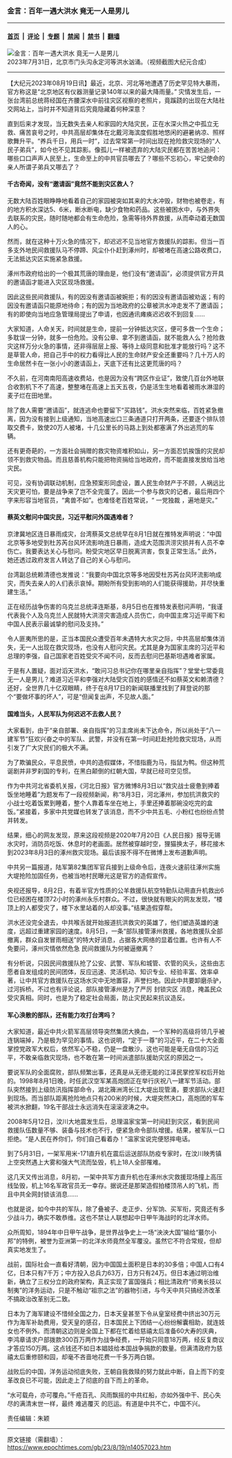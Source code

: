 ### 金言：百年一遇大洪水 竟无一人是男儿

---

#### [首页](../../../..?n14057023) &nbsp;|&nbsp; [评论](../../../../../epoch-comment?n14057023) &nbsp;|&nbsp; [专题](../../../../../epoch-special?n14057023) &nbsp;|&nbsp; [禁闻](../../../../../epoch-news?n14057023) &nbsp;|&nbsp; [禁书](../../../../../books?n14057023) &nbsp;|&nbsp; [翻墙](https://github.com/gfw-breaker/nogfw/blob/master/README.md?n14057023)


<div><img alt="金言：百年一遇大洪水 竟无一人是男儿" class="attachment-djy_600_400 size-djy_600_400 wp-post-image" src="https://i.epochtimes.com/assets/uploads/2023/08/id14057148-e21a09cfcc95c8340b52f38785b334df-.jpeg"/>
<div class="caption">
 2023年7月31日，北京市门头沟永定河等洪水汹涌。（视频截图大纪元合成）
</div></div><hr/><div class="post_content" id="artbody" itemprop="articleBody">
 <!-- article content begin -->
 <p>
  【大纪元2023年08月19日讯】最近，北京、河北等地遭遇了历史罕见特大暴雨，官方称这是“北京地区有仪器测量记录140年以来的最大降雨量。” 灾情发生后，一张台湾前总统蒋经国在齐腰深水中前往灾区视察的老照片，竟蹊跷的出现在大陆社交网站上，当时并不知道背后究竟隐藏着何种深意？
 </p>
 <p>
  直到后来才发现，当无数失去亲人和家园的大陆灾民，正在水深火热之中孤立无救、痛苦哀号之时，中共高层却集体在北戴河海滨度假胜地悠闲的避暑纳凉、照样歌舞升平。“养兵千日，用兵一时”，过去常常第一时间出现在抢险救灾现场的“人民子弟兵”，如今也不见其踪影。像孤儿一样被遗弃的大陆灾民都在苦苦地追问：哪些口口声声人民至上，生命至上的中共官员哪去了？哪些不忘初心，牢记使命的亲人所谓子弟兵又哪去了？
 </p>
 <h4>
  千古奇闻，没有“邀请函”竟然不能到灾区救人？
 </h4>
 <p>
  无数大陆百姓眼睁睁地看着自己的家园被突如其来的大水冲毁，财物也被卷走，有的地方积水深达5、6米，断水断电，缺少食物和药品。这些被困水中，与外界失去联系的灾民，随时随地都会有生命危险，急需等待外界救援，从而牵动着无数国人的心。
 </p>
 <p>
  然而，就在这种十万火急的情况下，却迟迟不见当地官方救援队的踪影。但当一百多支外地民间救援队马不停蹄、风尘仆仆赶到涿州时，却被堵在高速公路收费口，无法抵达灾区实施紧急救援。
 </p>
 <p>
  涿州市政府给出的一个极其荒唐的理由是，他们没有“邀请函”，必须提供官方开具的邀请函才能进入灾区现场救援。
 </p>
 <p>
  因此这些民间救援队，有的因没有邀请函被婉拒；有的因没有邀请函被劝返；有的因没有邀请函只能原地待命；有的因为当地政府的公章被洪水冲走发不了邀请函；有的即使向当地应急管理局提出了申请，也因通讯瘫痪迟迟收不到回复……
 </p>
 <p>
  大家知道，人命关天，时间就是生命，提前一分钟抵达灾区，便可多救一个生命；多耽误一分钟，就多一份危险。没有公章、拿不到邀请函，就不能救人么？抢险救灾这样万分火急的事情，还非得层层上报、等待上级同意和批准才能放行吗？这不是草菅人命，把自己手中的权力看得比人民的生命财产安全还重要吗？几十万人的生命居然卡在一张小小的邀请函上，天底下还有比这更荒唐的吗？
 </p>
 <p>
  不久前，在河南南阳高速收费站，也是因为没有“跨区作业证”，致使几百台外地联合收割机下不了高速，整整堵在高速上五天五夜，仍是活生生地看着被雨水淋湿的麦子烂在田地里。
 </p>
 <p>
  除了救人需要“邀请函”，就连逃命也要留下“买路钱”。洪水突然来临，百姓紧急撤离，因为没有接到上级通知，当地高速出口三条通道只打开两条，还要逐个排队领取交费卡，致使20万人被堵，十几公里长的马路上到处都塞满了外出逃荒的车辆。
 </p>
 <p>
  还有更奇葩的，一方面社会捐赠的救灾物资堆积如山，另一方面忍饥挨饿的灾民却领不到救灾物品。而且慈善机构只能把物资捐给当地政府，而不能直接发放给当地灾民。
 </p>
 <p>
  可见，没有协调联动机制，应急预案形同虚设，置人民生命财产于不顾，人祸远比天灾更可怕，要是战争来了岂不全完蛋了。因此一个参与救灾的记者，最后用四个字来形容当地官员，“禽兽不如”。也难怪老百姓常说，“
  <ok href="https://www.epochtimes.com/gb/tag/%E4%B8%80%E5%85%9A%E7%8B%AC%E8%A3%81.html">
   一党独裁
  </ok>
  ，遍地是灾。”
 </p>
 <h4>
  蔡英文慰问中国灾民，习近平慰问外国遇难者？
 </h4>
 <p>
  京津冀地区连日暴雨成灾，台湾蔡英文总统早在8月1日就在推特发声明说：“中国北京等多地受到杜苏芮台风环流影响连日暴雨，造成大范围洪涝灾损并有人员不幸伤亡。我要表达关心与慰问。盼受灾地区早日脱离洪害，恢复正常生活。” 此外，她还透过政府发言人转达了自己的关心与慰问。
 </p>
 <p>
  台湾副总统赖清德也发推说：“我要向中国北京等多地因受杜苏芮台风环流影响成灾，而失去亲人的人们表示哀悼。期盼所有受到影响的人们能获得援助，并尽快重建生活。”
 </p>
 <p>
  正在经历战争伤害的乌克兰总统泽连斯基，8月5日也在推特发表慰问声明，“我谨代表我个人及乌克兰人民就特大洪涝灾害造成人员伤亡，向中国主席习近平阁下和中国人民表示最诚挚的慰问及支持。”
 </p>
 <p>
  令人匪夷所思的是，正当本国民众遭受百年未遇特大水灾之际，中共高层却集体消失，无一人出现在救灾现场，也没有人慰问灾民。尤其是身为国家主席的习近平和总理的李强，自己国家老百姓受灾不闻不问，反而去慰问巴基斯坦遇难者家属。
 </p>
 <p>
  于是有人置疑，面对滔天洪水，“敢问习总书记你在哪里亲自指挥”？堂堂七常委竟无一人是男儿？难道习近平和李强对大陆受灾百姓的感情还不如蔡英文和赖清德？还好，全世界几十亿双眼睛，终于在8月17日的新闻联播里找到了拜登说的那个“要做坏事的坏人”，可是“但闻复出声，不见故人面。”
 </p>
 <h4>
  国难当头，人民军队为何迟迟不去救人民？
 </h4>
 <p>
  大家看到，由于“亲自部署、亲自指挥”的习主席尚未下达命令，所以尚处于“八一建军节”狂欢兴奋之中的军队、武警，并没有在第一时间赶赴抢险救灾现场，从而引发了广大灾民们的极大不满。
 </p>
 <p>
  为了欺骗民众，平息民愤，中共的造假媒体，不惜指鹿为马，指鼠为鸭。但这种荒诞剧并非罗刹国的专利，在黑白颠倒的红朝大国，早就已经司空见惯。
 </p>
 <p>
  作为中共河北省委机关报，《河北日报》官方微博8月3日以“救灾战士疲惫到捧着饭坐地睡着”为题发布了一段视频新闻，称“8月3日，河北涿州，参加抗洪救灾的小战士吃着饭累到睡着，整个人靠着车坐在地上，手里还捧着那碗没吃完的盒饭。”紧接着，多家中共党媒也转发了该消息，而不少中共五毛、小粉红也纷纷点赞并转发。
 </p>
 <p>
  结果，细心的网友发现，原来这段视频是2020年7月20日《人民日报》报导无锡水灾时，消防员吃饭、休息时的老画面。居然被穿越时空，狸猫换太子，移花接木到2023年8月3日的涿州救灾现场。最后该报不得不在微博上发布道歉声明。
 </p>
 <p>
  中共另一篇报道，陆军第82集团军官兵接到上级命令后，连夜火速前往涿州实施大堤抢险加固任务，也被当地村民曝光这是官方的造假宣传。
 </p>
 <p>
  央视还报导，8月2日，有着半官方性质的公羊救援队航空特勤队动用直升机救出6位已经困在楼顶72小时的涿州永乐村群众。不过，很快就有眼尖的网友发现，“楼顶上的人都受灾了，楼下水里站着的人却没事。”结果造假穿帮。
 </p>
 <p>
  洪水还没完全退去，中共喉舌就开始报道抗洪救灾的英雄了，他们塑造英雄的速度，远超过重建家园的速度。8月5日，一条“部队接管涿州救援，各地救援队全部撤离，群众自发冒雨相送”的特大好消息，占据各大网络的显着位置。也许有人不免要问，涿州灾情依然危急 民间救援队为何被逼撤离？
 </p>
 <p>
  有分析说，只因民间救援队抢了公安、武警、军队和城管、农管的风头，这些由志愿者自发组成的民间团体，反应迅速、灵活机动、知识专业、经验丰富、效率卓著，让中共官方救援队在这场水灾中无地置容，声誉扫地。因此中共要卸磨杀驴，过河拆桥。不过也有评论说，部队接管涿州是为了严厉
  <ok href="https://www.epochtimes.com/gb/tag/%E5%B0%81%E9%94%81%E7%81%BE%E5%8C%BA.html">
   封锁灾区
  </ok>
  消息，掩盖民众受灾真相。同时，也是为了稳定社会局面，防止灾民起来抗议造反。
 </p>
 <h4>
  军心涣散的部队，还有能力攻打台湾吗？
 </h4>
 <p>
  大家知道，最近中共火箭军高层领导突然集团大换血，一个军种的高级将领几乎被连锅端掉，乃是极为罕见的事情。这也说明，“定于一尊”的习近平，在二十大全面掌控党政军大权后，依然军心不稳，仍是一盘散沙。这也可能是毫无自信的习近平，不敢亲临救灾现场，也不敢在第一时间派遣部队援助灾区的原因之一。
 </p>
 <p>
  要说军队的全面腐败，部队频繁出事，还真是从无德无能的江泽民掌控军权后开始的。1998年8月1日晚，时任武汉空军某高炮团正在举行庆祝八一建军节活动。部队突然接到上级防汛指挥部命令，湖北簰洲湾长江大堤出现管涌，要求部队火速赶到现场。而当部队距离抢险地点只有200米的时候，大堤突然决口，高炮团的军车被洪水掀翻，19名干部战士永远消失在滚滚波涛之中。
 </p>
 <p>
  2008年5月12日，汶川大地震发生后，总理温家宝第一时间赶到灾区，看到民间救援队伍数量不够、装备与技术也不行，便紧急命令部队增援。结果，被军队一口拒绝。“是人民在养你们，你们自己看着办！”温家宝说完便怒摔电话。
 </p>
 <p>
  到了5月31日，一架军用米-171直升机在震后运送部队防疫专家时，在汶川映秀镇上空突然遇上大雾和强大气流而坠毁，机上18人全部罹难。
 </p>
 <p>
  这几天又传出消息，8月初，一架中共军方直升机也在涿州水灾救援现场撞上高压线坠毁，机上16名军政官员无一幸存。据说还是那架造假拍楼顶吊人的飞机，而且中共全网封锁该消息……
 </p>
 <p>
  也就是说，如今中共的军队，除了叠被子、走正步、分军饷、买军衔，究竟还有多少战斗力，确实不敢恭维。这也不禁让人联想起中日甲午海战时的北洋水师。
 </p>
 <p>
  众所周知，1894年中日甲午战争，是世界战争史上一场“泱泱大国”输给“蕞尔小邦”的特例，被誉为亚洲第一的北洋水师竟然全军覆没。虽然它不符合常规，但却真实地发生了。
 </p>
 <p>
  战前，国际社会一直看好清朝，因为中国国土面积是日本的30多倍；中国人口有4亿，日本只有7千万；中方投入总兵力63万，日方只有24万。但日本通过明治维新，确立了三权分立的政府架构，真正实现了富国强兵；相比清政府“师夷长技以制夷”的洋务运动，只是不触动“祖宗之法”的器物引进，与今天中共只搞经济改革不搞政治改革别无二致。
 </p>
 <p>
  日本为了海军建设不惜倾全国之力，日本天皇甚至下令从皇室经费中挤出30万元作为海军补助费用，受天皇的感召，日本国民上下团结一心纷纷解囊相助，就连妓女也不例外。而清朝这边则是全国上下都在忙着给慈禧太后准备60大寿的庆典，李鸿章请求户部拨款300百万两作为战争经费，一开始只同意18万两，经反复商议才答应150万两。这点钱还不如日本娼妓给本国战争捐款的数量。但满清政府为慈禧太后重修颐和园，却毫不吝啬地花费一千多万两白银。
 </p>
 <p>
  战败后的中国，洋务运动彻底失败，王朝自我救赎的努力就此中断，自上而下的变革改良已不可能，因此走上了彻底的自下而上的革命。
 </p>
 <p>
  “水可载舟，亦可覆舟。”千疮百孔、风雨飘摇的中共红船，亦如外强中干、民心失尽的满清末世一样，最终
  <ok href="https://www.epochtimes.com/gb/tag/%E9%9A%BE%E9%80%83%E8%A6%86%E7%81%AD.html">
   难逃覆灭
  </ok>
  的厄运。有道是中共不亡，中国不兴。
 </p>
 <p>
  责任编辑：朱颖
 </p>
 <!-- article content end -->
 <div id="below_article_ad">
 </div>
</div>


---

原文链接（需翻墙）：https://www.epochtimes.com/gb/23/8/19/n14057023.htm